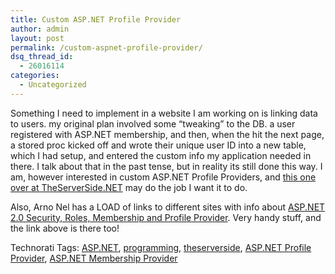 ```yaml
---
title: Custom ASP.NET Profile Provider
author: admin
layout: post
permalink: /custom-aspnet-profile-provider/
dsq_thread_id:
  - 26016114
categories:
  - Uncategorized
---
```

Something I need to implement in a website I am working on is linking data to users. my original plan involved some &#8220;tweaking&#8221; to the DB.&nbsp;a user registered with ASP.NET membership, and then, when the hit the next page, a stored proc kicked off and wrote their unique user ID into a new table, which I had setup, and entered the custom info my application needed in there. I talk about that in the past tense, but in reality its still done this way. I am, however interested in custom ASP.NET Profile Providers, and [this one over at TheServerSide.NET][1] may do the job I want it to do. 

Also, Arno Nel has&nbsp;a LOAD of links to different sites with info about [ASP.NET 2.0 Security, Roles, Membership and Profile Provider][2]. Very handy stuff, and the link above is there too!

<div class="wlWriterSmartContent" id="0767317B-992E-4b12-91E0-4F059A8CECA8:01ebc83e-a8d9-4523-9f66-9f4845f59e54" style="padding-right:0px;display:inline;padding-left:0px;padding-bottom:0px;margin:0px;padding-top:0px;">
  Technorati Tags: <a href="http://technorati.com/tags/ASP.NET" rel="tag">ASP.NET</a>, <a href="http://technorati.com/tags/programming" rel="tag">programming</a>, <a href="http://technorati.com/tags/theserverside" rel="tag">theserverside</a>, <a href="http://technorati.com/tags/ASP.NET%20Profile%20Provider" rel="tag">ASP.NET Profile Provider</a>, <a href="http://technorati.com/tags/ASP.NET%20Membership%20Provider" rel="tag">ASP.NET Membership Provider</a>
</div>

 [1]: http://www.theserverside.net/tt/articles/showarticle.tss?id=CreatingProfileProvider
 [2]: http://arnonel.com/blogs/arnonel/archive/2006/03/28/12.aspx